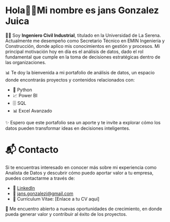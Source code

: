 # Hola✌🏼Mi nombre es jans Gonzalez Juica
👨‍💼 Soy <strong>Ingeniero Civil Industrial</strong>, titulado en la Universidad de La Serena. Actualmente me desempeño como Secretario Técnico en EMIN Ingeniería y Construcción, donde aplico mis conocimientos en gestión y procesos. Mi principal motivación hoy en día es el análisis de datos, dado el rol fundamental que cumple en la toma de decisiones estratégicas dentro de las organizaciones.

📊 Te doy la bienvenida a mi portafolio de análisis de datos, un espacio donde encontrarás proyectos y contenidos relacionados con:

- 🐍 Python
- 📈 Power BI
- 🗄️ SQL
- 📊 Excel Avanzado

✨ Espero que este portafolio sea un aporte y te invite a explorar cómo los datos pueden transformar ideas en decisiones inteligentes.


# 📬 Contacto
Si te encuentras interesado en conocer más sobre mi experiencia como Analista de Datos y descubrir cómo puedo aportar valor a tu empresa, puedes contactarme a través de:
- 🔗 <a href="https://www.linkedin.com/in/jans-gonzalez/" target="_blank" title="Ver perfil de LinkedIn">LinkedIn</a>
- 📧 jans.gonzalezj@gmail.com
- 📄 Currículum Vitae: [Enlace a tu CV aquí]

🚀 Me encuentro abierto a nuevas oportunidades de crecimiento, en donde pueda generar valor y contribuir al éxito de los proyectos.
